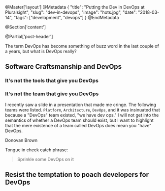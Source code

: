 @Master['layout']
@Metadata
{
    "title": "Putting the Dev in DevOps at Pluralsight",
    "slug": "dev-in-devops",
    "image": "hots.jpg",
    "date": "2018-03-14",
    "tags": ["development", "devops"]
}
@EndMetadata

@Section['content']

@Partial['post-header']

The term DevOps has become something of buzz word in the last couple of a years, but what is DevOps really?

## Software Craftsmanship and DevOps

### It's not the tools that give you DevOps

### It's not the team that give you DevOps

I recently saw a slide in a presentation that made me cringe. The following teams were listed. `Platform`, `Architecture`, `DevOps`, and it was insinuated that because a "DevOps" team existed, "we have dev ops." I will not get into the semantics of whether a DevOps team should exist, but I want to highlight that the mere existence of a team called DevOps does mean you "have" DevOps.

Donovan Brown

Tongue in cheek catch phrase:
> Sprinkle some DevOps on it

## Resist the temptation to poach developers for DevOps
